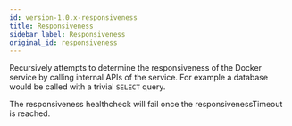 ```yaml
---
id: version-1.0.x-responsiveness
title: Responsiveness
sidebar_label: Responsiveness
original_id: responsiveness
---
```


Recursively attempts to determine the responsiveness of the Docker service by calling internal APIs of the service. For example a database would be called with a trivial `SELECT` query.

The responsiveness healthcheck will fail once the responsivenessTimeout is reached.
